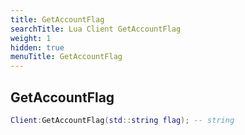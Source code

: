 ```yaml
---
title: GetAccountFlag
searchTitle: Lua Client GetAccountFlag
weight: 1
hidden: true
menuTitle: GetAccountFlag
---
```

## GetAccountFlag
```lua
Client:GetAccountFlag(std::string flag); -- string
```